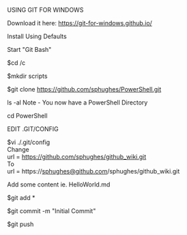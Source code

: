 USING GIT FOR WINDOWS 

Download it here:
https://git-for-windows.github.io/

Install Using Defaults


Start "Git Bash"

$cd /c

$mkdir scripts

$git clone https://github.com/sphughes/PowerShell.git

ls -al 
   Note - You now have a PowerShell Directory
   
cd PowerShell


EDIT .GIT/CONFIG

$vi ./.git/config  
   Change  
     url = https://github.com/sphughes/github_wiki.git  
   To  
     url = https://sphughes@github.com/sphughes/github_wiki.git
	 
Add some content ie. HelloWorld.md
	 
$git add *

$git commit -m "Initial Commit"

$git push

